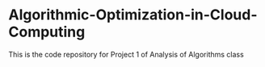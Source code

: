 # Algorithmic-Optimization-in-Cloud-Computing
This is the code repository for Project 1 of Analysis of Algorithms class
